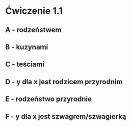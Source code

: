 # Ćwiczenie 1.1
## A - rodzeństwem
## B - kuzynami
## C - teściami
## D - y dla x jest rodzicem przyrodnim
## E - rodzeństwo przyrodnie
## F - y dla x jest szwagrem/szwagierką
